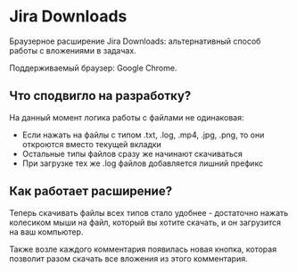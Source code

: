 # Jira Downloads
Браузерное расширение Jira Downloads: альтернативный способ работы с вложениями в задачах.

Поддерживаемый браузер: Google Chrome.

## Что сподвигло на разработку?

На данный момент логика работы с файлами не одинаковая:
- Если нажать на файлы с типом .txt, .log, .mp4, .jpg, .png, то они откроются вместо текущей вкладки
- Остальные типы файлов сразу же начинают скачиваться
- При загрузке тех же .log файлов добавляется лишний префикс

## Как работает расширение?

Теперь скачивать файлы всех типов стало удобнее - достаточно нажать колесиком мыши на файл, который вы хотите скачать, и он загрузится на ваш компьютер. 

Также возле каждого комментария появилась новая кнопка, которая позволит разом скачать все вложения из этого комментария.

